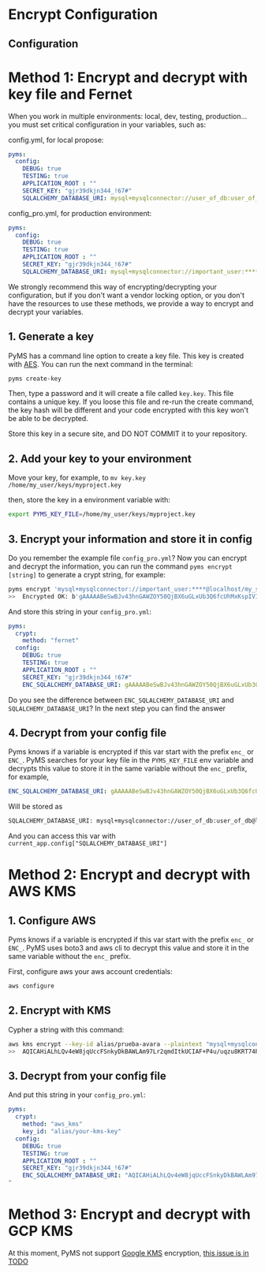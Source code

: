 # Encrypt Configuration

## Configuration

# Method 1: Encrypt and decrypt with key file and Fernet


When you work in multiple environments: local, dev, testing, production... you must set critical configuration in your
variables, such as:

config.yml, for local propose:
```yaml
pyms:
  config:
    DEBUG: true
    TESTING: true
    APPLICATION_ROOT : ""
    SECRET_KEY: "gjr39dkjn344_!67#"
    SQLALCHEMY_DATABASE_URI: mysql+mysqlconnector://user_of_db:user_of_db@localhost/my_schema
```

config_pro.yml, for production environment:
```yaml
pyms:
  config:
    DEBUG: true
    TESTING: true
    APPLICATION_ROOT : ""
    SECRET_KEY: "gjr39dkjn344_!67#"
    SQLALCHEMY_DATABASE_URI: mysql+mysqlconnector://important_user:****@localhost/my_schema
```

We strongly recommend this way of encrypting/decrypting your configuration,
 but if you don't want a vendor locking option, or you don't have the resources to use these methods, we provide a way to encrypt
 and decrypt your variables.
 
## 1. Generate a key
PyMS has a command line option to create a key file. This key is created with [AES](https://en.wikipedia.org/wiki/Advanced_Encryption_Standard).
You can run the next command in the terminal:

```bash
pyms create-key
```

Then, type a password and it will create a file called `key.key`. This file contains a unique key. If you loose this file
and re-run the create command, the key hash will be different and your code encrypted with this key won't be able to be decrypted.

Store this key in a secure site, and DO NOT COMMIT it to your repository.


## 2. Add your key to your environment

Move your key, for example, to `mv key.key /home/my_user/keys/myproject.key`

then, store the key in a environment variable with:

```bash
export PYMS_KEY_FILE=/home/my_user/keys/myproject.key
```

## 3. Encrypt your information and store it in config

Do you remember the example file `config_pro.yml`? Now you can encrypt and decrypt the information, you can run the command
`pyms encrypt [string]` to generate a crypt string, for example:

```bash
pyms encrypt 'mysql+mysqlconnector://important_user:****@localhost/my_schema'
>>  Encrypted OK: b'gAAAAABeSwBJv43hnGAWZOY50QjBX6uGLxUb3Q6fcUhMxKspIVIco8qwwZvxRg930uRlsd47isroXzkdRRnb4-x2dsQMp0dln8Pm2ySHH7TryLbQYEFbSh8RQK7zor-hX6gB-JY3uQD3IMtiVKx9AF95D6U4ydT-OA=='
```

And store this string in your `config_pro.yml`:
```yaml
pyms:
  crypt:
    method: "fernet"
  config:
    DEBUG: true
    TESTING: true
    APPLICATION_ROOT : ""
    SECRET_KEY: "gjr39dkjn344_!67#"
    ENC_SQLALCHEMY_DATABASE_URI: gAAAAABeSwBJv43hnGAWZOY50QjBX6uGLxUb3Q6fcUhMxKspIVIco8qwwZvxRg930uRlsd47isroXzkdRRnb4-x2dsQMp0dln8Pm2ySHH7TryLbQYEFbSh8RQK7zor-hX6gB-JY3uQD3IMtiVKx9AF95D6U4ydT-OA==
```

Do you see the difference between `ENC_SQLALCHEMY_DATABASE_URI` and `SQLALCHEMY_DATABASE_URI`? In the next step you
can find the answer

## 4. Decrypt from your config file

Pyms knows if a variable is encrypted if this var start with the prefix `enc_` or `ENC_`. PyMS searches for your key file
in the `PYMS_KEY_FILE` env variable and decrypts this value to store it in the same variable without the `enc_` prefix, 
for example, 

```yaml
ENC_SQLALCHEMY_DATABASE_URI: gAAAAABeSwBJv43hnGAWZOY50QjBX6uGLxUb3Q6fcUhMxKspIVIco8qwwZvxRg930uRlsd47isroXzkdRRnb4-x2dsQMp0dln8Pm2ySHH7TryLbQYEFbSh8RQK7zor-hX6gB-JY3uQD3IMtiVKx9AF95D6U4ydT-OA==
```

Will be stored as 

```bash
SQLALCHEMY_DATABASE_URI: mysql+mysqlconnector://user_of_db:user_of_db@localhost/my_schema
```

And you can access this var with `current_app.config["SQLALCHEMY_DATABASE_URI"]`

# Method 2: Encrypt and decrypt with AWS KMS

## 1. Configure AWS

Pyms knows if a variable is encrypted if this var start with the prefix `enc_` or `ENC_`. PyMS uses boto3 and
aws cli to decrypt this value and store it in the same variable without the `enc_` prefix.

First, configure aws your aws account credentials:

```bash
aws configure
```

## 2. Encrypt with KMS

Cypher a string with this command:

```bash
aws kms encrypt --key-id alias/prueba-avara --plaintext "mysql+mysqlconnector://important_user:****@localhost/my_schema" --query CiphertextBlob --output text
>>  AQICAHiALhLQv4eW8jqUccFSnkyDkBAWLAm97Lr2qmdItkUCIAF+P4u/uqzu8KRT74PsnQXhAAAAoDCBnQYJKoZIhvcNAQcGoIGPMIGMAgEAMIGGBgkqhkiG9w0BBwEwHgYJYIZIAWUDBAEuMBEEDPo+k3ZxoI9XVKtHgQIBEIBZmp7UUVjNWd6qKrLVK8oBNczY0CfLH6iAZE3UK5Ofs4+nZFi0PL3SEW8M15VgTpQoC/b0YxDPHjF0V6NHUJcWirSAqKkP5Sz5eSTk91FTuiwDpvYQ2q9aY6w=

```

## 3. Decrypt from your config file

And put this string in your `config_pro.yml`:
```yaml
pyms:
  crypt:
    method: "aws_kms"
    key_id: "alias/your-kms-key"
  config:
    DEBUG: true
    TESTING: true
    APPLICATION_ROOT : ""
    SECRET_KEY: "gjr39dkjn344_!67#"
    ENC_SQLALCHEMY_DATABASE_URI: "AQICAHiALhLQv4eW8jqUccFSnkyDkBAWLAm97Lr2qmdItkUCIAF+P4u/uqzu8KRT74PsnQXhAAAAoDCBnQYJKoZIhvcNAQcGoIGPMIGMAgEAMIGGBgkqhkiG9w0BBwEwHgYJYIZIAWUDBAEuMBEEDPo+k3ZxoI9XVKtHgQIBEIBZmp7UUVjNWd6qKrLVK8oBNczY0CfLH6iAZE3UK5Ofs4+nZFi0PL3SEW8M15VgTpQoC/b0YxDPHjF0V6NHUJcWirSAqKkP5Sz5eSTk91FTuiwDpvYQ2q9aY6w=
"
```

# Method 3: Encrypt and decrypt with GCP KMS

At this moment, PyMS not support [Google KMS](https://cloud.google.com/kms)  encryption, [this issue is in TODO](https://github.com/python-microservices/pyms/issues/228)